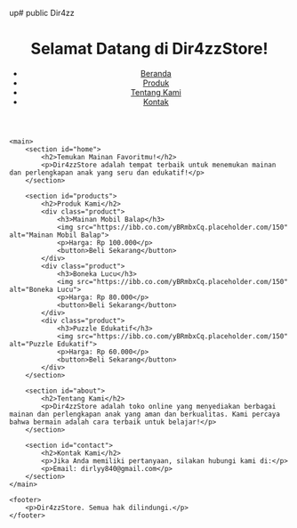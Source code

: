 up# public
Dir4zz
<!DOCTYPE html>
<html lang="id">
<head>
    <meta charset="UTF-8">
    <meta name="viewport" content="width=device-width, initial-scale=1.0">
    <title>Dir4zzStore - Toko Anak Keren</title>
    <link rel="stylesheet" href="style.css">
</head>
<body>
    <header>
        <h1>Selamat Datang di Dir4zzStore!</h1>
        <nav>
            <ul>
                <li><a href="#home">Beranda</a></li>
                <li><a href="#products">Produk</a></li>
                <li><a href="#about">Tentang Kami</a></li>
                <li><a href="#contact">Kontak</a></li>
            </ul>
        </nav>
    </header>

    <main>
        <section id="home">
            <h2>Temukan Mainan Favoritmu!</h2>
            <p>Dir4zzStore adalah tempat terbaik untuk menemukan mainan dan perlengkapan anak yang seru dan edukatif!</p>
        </section>

        <section id="products">
            <h2>Produk Kami</h2>
            <div class="product">
                <h3>Mainan Mobil Balap</h3>
                <img src="https://ibb.co.com/yBRmbxCq.placeholder.com/150" alt="Mainan Mobil Balap">
                <p>Harga: Rp 100.000</p>
                <button>Beli Sekarang</button>
            </div>
            <div class="product">
                <h3>Boneka Lucu</h3>
                <img src="https://ibb.co.com/yBRmbxCq.placeholder.com/150" alt="Boneka Lucu">
                <p>Harga: Rp 80.000</p>
                <button>Beli Sekarang</button>
            </div>
            <div class="product">
                <h3>Puzzle Edukatif</h3>
                <img src="https://ibb.co.com/yBRmbxCq.placeholder.com/150" alt="Puzzle Edukatif">
                <p>Harga: Rp 60.000</p>
                <button>Beli Sekarang</button>
            </div>
        </section>

        <section id="about">
            <h2>Tentang Kami</h2>
            <p>Dir4zzStore adalah toko online yang menyediakan berbagai mainan dan perlengkapan anak yang aman dan berkualitas. Kami percaya bahwa bermain adalah cara terbaik untuk belajar!</p>
        </section>

        <section id="contact">
            <h2>Kontak Kami</h2>
            <p>Jika Anda memiliki pertanyaan, silakan hubungi kami di:</p>
            <p>Email: dirlyy840@gmail.com</p>
        </section>
    </main>

    <footer>
        <p>Dir4zzStore. Semua hak dilindungi.</p>
    </footer>
</body>
</html>
